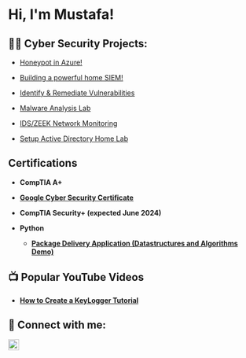 <h1>Hi, I'm Mustafa! </h1>

<h2>👨‍💻 Cyber Security Projects:</h2>

  - [Honeypot in Azure!](https://github.com/MustafaCybertests/HONEYPOT-LAB)
    
  - [Building a powerful home SIEM!](https://github.com/MustafaCybertests/SIEMLAB)
    
  - [Identify & Remediate Vulnerabilities](https://github.com/MustafaCybertests/Identify-Remediate-Vulnerabilities-Lab)
    
  - [Malware Analysis Lab](https://github.com/MustafaCybertests/Malware-Analysis-Lab)
    
  - [IDS/ZEEK Network Monitoring](https://github.com/MustafaCybertests/IDS-ZEEK-Network-Monitoring)

  - [Setup Active Directory Home Lab](https://github.com/MustafaCybertests/ActiveDirectoryLab)

  

<h2> Certifications</h2>

- <b>CompTIA A+</b>

- <b> [Google Cyber Security Certificate](https://imgur.com/02Fnugc)<br/>



- <b>CompTIA Security+ (expected June 2024)</b>

- <b>Python</b>
  - [Package Delivery Application (Datastructures and Algorithms Demo)](https://github.com/joshmadakor1/Package-Delivery-Pathfinding-Algorithm)

<h2>📺 Popular YouTube Videos</h2>

- [How to Create a KeyLogger Tutorial](https://www.youtube.com/watch?v=N-L9hklSlNk)

<h2> 🤳 Connect with me:</h2>

[<img align="left" alt="MustafaAlhilal | LinkedIn" width="22px" src="https://cdn.jsdelivr.net/npm/simple-icons@v3/icons/linkedin.svg" />][linkedin]


[linkedin]:https://www.linkedin.com/in/mustafa-alhilal-816059230/




